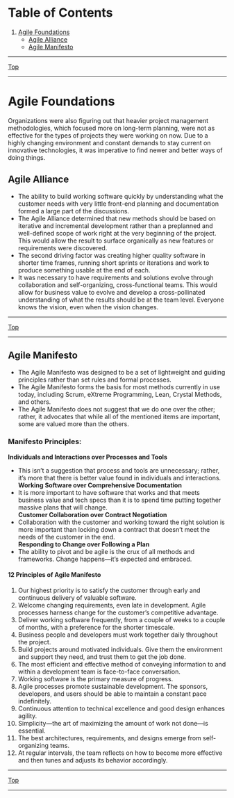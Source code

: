 # Table of Contents <br>
1. [Agile Foundations](#agile-foundations)<br>
	* [Agile Alliance](#agile_alliance)<br>
	* [Agile Manifesto](#agile_manifesto)<br>

* * * 
[Top](#table-of-contents-)
* * * 
# Agile Foundations<a name="agile-foundations"></a>
Organizations were also figuring out that heavier project management methodologies, which focused more on long-term planning, were not as effective for the types of projects they were working on now. Due to a highly changing environment and constant demands to stay current on innovative technologies, it was imperative to find newer and better ways of doing things.

## Agile Alliance<a name="agile_alliance"></a>
* The ability to build working software quickly by understanding what the customer needs with very little front-end planning and documentation formed a large part of the discussions.
* The Agile Alliance determined that new methods should be based on iterative and incremental development rather than a preplanned and well-defined scope of work right at the very beginning of the project. This would allow the result to surface organically as new features or requirements were discovered.
* The second driving factor was creating higher quality software in shorter time frames, running short sprints or iterations and work to produce something usable at the end of each.
* It was necessary to have requirements and solutions evolve through collaboration and self-organizing, cross-functional teams. This would allow for business value to evolve and develop a cross-pollinated understanding of what the results should be at the team level. Everyone knows the vision, even when the vision changes.

* * * 
[Top](#table-of-contents-)
* * * 
## Agile Manifesto<a name="agile_manifesto"></a>
* The Agile Manifesto was designed to be a set of lightweight and guiding principles rather than set rules and formal processes.
* The Agile Manifesto forms the basis for most methods currently in use today, including Scrum, eXtreme Programming, Lean, Crystal Methods, and others.
* The Agile Manifesto does not suggest that we do one over the other; rather, it advocates that while all of the mentioned items are important, some are valued more than the others.

### Manifesto Principles:<br>
**Individuals and Interactions over Processes and Tools**<br>
 * This isn’t a suggestion that process and tools are unnecessary; rather, it’s more that there is better value found in individuals and interactions.<br>
**Working Software over Comprehensive Documentation**<br>
 * It is more important to have software that works and that meets business value and tech specs than it is to spend time putting together massive plans that will change.<br>
**Customer Collaboration over Contract Negotiation**<br>
 * Collaboration with the customer and working toward the right solution is more important than locking down a contract that doesn’t meet the needs of the customer in the end. <br>
**Responding to Change over Following a Plan** <br>
 * The ability to pivot and be agile is the crux of all methods and frameworks. Change happens—it’s expected and embraced.<br>
 
#### 12 Principles of Agile Manifesto
1. Our highest priority is to satisfy the customer through early and continuous delivery of valuable software.
2. Welcome changing requirements, even late in development. Agile processes harness change for the customer’s competitive advantage.
3. Deliver working software frequently, from a couple of weeks to a couple of months, with a preference for the shorter timescale.
4. Business people and developers must work together daily throughout the project.
5. Build projects around motivated individuals. Give them the environment and support they need, and trust them to get the job done.
6. The most efficient and effective method of conveying information to and within a development team is face-to-face conversation.
7. Working software is the primary measure of progress.
8. Agile processes promote sustainable development. The sponsors, developers, and users should be able to maintain a constant pace indefinitely.
9. Continuous attention to technical excellence and good design enhances agility.
10. Simplicity—the art of maximizing the amount of work not done—is essential.
11. The best architectures, requirements, and designs emerge from self-organizing teams.
12. At regular intervals, the team reflects on how to become more effective and then tunes and adjusts its behavior accordingly.

* * * 
[Top](#table-of-contents-)
* * * 
